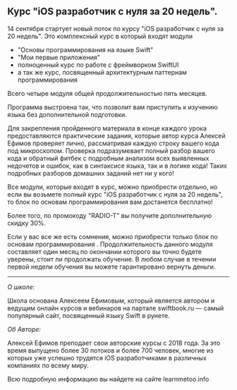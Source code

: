 ## Курс "iOS разработчик с нуля за 20 недель".

14 сентября стартует новый поток по курсу "iOS разработчик с нуля за 20 недель". Это комплексный курс в который входят модули 

- "Основы программирования на языке Swift"
- "Мои первые приложения"
- полноценный курс по работе с фреймворком SwiftUI
- а так же курс, посвященный архитектурным паттернам программирования

Всего четыре модуля общей продолжительностью пять месяцев. 

Программа выстроена так, что позволит вам приступить к изучению языка без дополнительной подготовки.

Для закрепления пройденного материала в конце каждого урока предоставляются практические задания, которые автор курса Алексей Ефимов проверяет лично, рассматривая каждую строку вашего кода под микроскопом. Проверка подразумевает полный разбор вашего кода и обратный фитбек с подробным анализом всех выявленных недочетов и ошибок, как в синтаксисе языка, так и в логике кода! Таких подробных разборов домашних заданий нет ни у кого!

Все модули, которые входят в курс, можно приобрести отдельно, но если вы возьмете полный курс "iOS разработчик с нуля за 20 недель", то блок по основам программирования вам достанется бесплатно!

Более того, по промокоду "RADIO-T" вы получите дополнительную скидку 30%.

Если у вас все же есть сомнения, можно приобрести только блок по основам программирования . Продолжительность данного модуля составляет один месяц по окончании которого вы точно будете уверены, стоит ли продолжать обучение. В любом случае в течении первой недели обучения вы можете гарантировано вернуть деньги.

---

*О школе:*

Школа основана Алексеем Ефимовым, который является автором и ведущим онлайн курсов и вебинаров на партале swiftbook.ru — самый популярный сайт, посвященный языку Swift в рунете. 

*Об Авторе:*

Алексей Ефимов преподает свои авторские курсы с 2018 года. За это время выпущено более 30 потоков и более 700 человек, многие из которых уже успешно трудятся iOS разработчиками в различных компаниях по всему миру. 

Всю подробную информацию вы найдете на сайте learnmetoo.info
